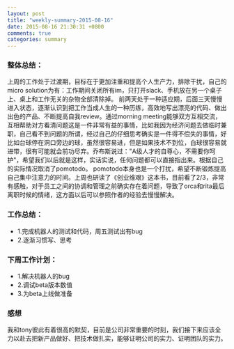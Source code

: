 ```yaml
---
layout: post
title: "weekly-summary-2015-08-16"
date: 2015-08-16 21:30:31 +0800
comments: true
categories: summary
---
```


### 整体总结：
上周的工作处于过渡期，目标在于更加注重和提高个人生产力，排除干扰，自己的micro solution为有：工作期间关闭所有im，只打开slack、手机放在另一个桌子上、桌上和工作无关的杂物全部清除掉。
前两天处于一种适应期，后面三天慢慢进入状态，逐渐认识到把工作当成人生的一种历练，高效地写出漂亮的代码、做出出色的产品、不断提高自我review。通过morning meeting能够双方互相交流，互相帮助对方看清问题这是一件非常有益的事情，比如我因为经济问题去做临时兼职，自己看不到问题的所谓，经过自己的仔细思考确实是一件得不偿失的事情，好比如台球停在洞口旁边的球，虽然很容易进，但是如果技术不到位，白球很容易就进带，很有可能就会前功尽弃。乔布斯说过："A级人才的自尊心，不需要你呵护"，希望我们以后就是这样，实话实说，任何问题都可以直接指出来。根据自己的实际情况取消了pomotodo。 pomotodo本身也是一个打扰，希望不断锻炼提高自己集中注意力的时间。上周也研读了《创业维艰》这本书，目前看了2/3，非常有感触，对于员工之间的协调和管理之前确实存在着问题，导致了orca和rita最后离职时候的情绪，这方面以后可以参照作者的经验去慢慢解决。

### 工作总结：
* 1.完成机器人的测试和代码，周五测试出有bug
* 2.逐渐习惯写、思考

### 下周工作计划：
* 1.解决机器人的bug
* 2.调试beta版本数值
* 3.为beta上线做准备

### 感想 
我和tony彼此有着很高的默契，目前是公司非常重要的时刻，我们接下来应该全力以赴去把新产品做好、把技术做扎实，能够证明公司的实力、证明团队的实力。
